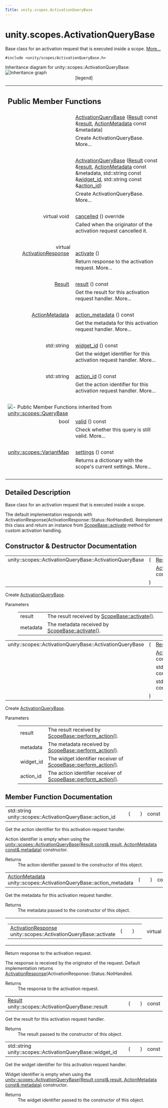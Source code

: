 ```yaml
---
Title: unity.scopes.ActivationQueryBase
---
```


# unity.scopes.ActivationQueryBase

<p>Base class for an activation request that is executed inside a scope.  
<a href="#details">More...</a></p>
<p><code>#include &lt;unity/scopes/ActivationQueryBase.h&gt;</code></p>
Inheritance diagram for unity::scopes::ActivationQueryBase:
<img src="https://developer.ubuntu.com/static/devportal_uploaded/4fa3cf2f-546c-4bfa-a1ad-4868931f8ade-../unity.scopes.ActivationQueryBase/classunity_1_1scopes_1_1_activation_query_base__inherit__graph.png" border="0" usemap="#unity_1_1scopes_1_1_activation_query_base_inherit__map" alt="Inheritance graph"/>
<map name="unity_1_1scopes_1_1_activation_query_base_inherit__map" id="unity_1_1scopes_1_1_activation_query_base_inherit__map">
<area shape="rect" id="node2" href="https://developer.ubuntu.com../classunity_1_1scopes_1_1_query_base.html" title="Abstract server&#45;side base interface for a query that is executed inside a scope. " alt="" coords="5,5,188,32"/></map>
<center><span class="legend">[legend]</span></center>
<table class="memberdecls">
<tr class="heading"><td colspan="2"><h2 class="groupheader">
Public Member Functions</h2></td></tr>
<tr class="memitem:ae853aab10c2fd7411208a1764b59c439"><td class="memItemLeft" align="right" valign="top">&#160;</td><td class="memItemRight" valign="bottom"><a class="el" href="#ae853aab10c2fd7411208a1764b59c439">ActivationQueryBase</a> (<a class="el" href="unity.scopes.Result.md">Result</a> const &amp;<a class="el" href="#ac23d5b45f73f8ed38139996ef8c27195">result</a>, <a class="el" href="unity.scopes.ActionMetadata.md">ActionMetadata</a> const &amp;metadata)</td></tr>
<tr class="memdesc:ae853aab10c2fd7411208a1764b59c439"><td class="mdescLeft">&#160;</td><td class="mdescRight">Create ActivationQueryBase.  More...<br /></td></tr>
<tr class="separator:ae853aab10c2fd7411208a1764b59c439"><td class="memSeparator" colspan="2">&#160;</td></tr>
<tr class="memitem:a2f4b19b45dac666ab59454abdea73ea1"><td class="memItemLeft" align="right" valign="top">&#160;</td><td class="memItemRight" valign="bottom"><a class="el" href="#a2f4b19b45dac666ab59454abdea73ea1">ActivationQueryBase</a> (<a class="el" href="unity.scopes.Result.md">Result</a> const &amp;<a class="el" href="#ac23d5b45f73f8ed38139996ef8c27195">result</a>, <a class="el" href="unity.scopes.ActionMetadata.md">ActionMetadata</a> const &amp;metadata, std::string const &amp;<a class="el" href="#a95aa7e96b4b0f7b1bc10e2342de02db8">widget_id</a>, std::string const &amp;<a class="el" href="#a0cb38f795f4096a6bc2f40d5c192df6e">action_id</a>)</td></tr>
<tr class="memdesc:a2f4b19b45dac666ab59454abdea73ea1"><td class="mdescLeft">&#160;</td><td class="mdescRight">Create ActivationQueryBase.  More...<br /></td></tr>
<tr class="separator:a2f4b19b45dac666ab59454abdea73ea1"><td class="memSeparator" colspan="2">&#160;</td></tr>
<tr class="memitem:af9b8e83ac6716db51aba942aca9cc6be"><td class="memItemLeft" align="right" valign="top">
virtual void&#160;</td><td class="memItemRight" valign="bottom"><a class="el" href="#af9b8e83ac6716db51aba942aca9cc6be">cancelled</a> () override</td></tr>
<tr class="memdesc:af9b8e83ac6716db51aba942aca9cc6be"><td class="mdescLeft">&#160;</td><td class="mdescRight">Called when the originator of the activation request cancelled it. <br /></td></tr>
<tr class="separator:af9b8e83ac6716db51aba942aca9cc6be"><td class="memSeparator" colspan="2">&#160;</td></tr>
<tr class="memitem:a61ed49d8bc56e677ff2eb1f30e6a6b6b"><td class="memItemLeft" align="right" valign="top">virtual <a class="el" href="unity.scopes.ActivationResponse.md">ActivationResponse</a>&#160;</td><td class="memItemRight" valign="bottom"><a class="el" href="#a61ed49d8bc56e677ff2eb1f30e6a6b6b">activate</a> ()</td></tr>
<tr class="memdesc:a61ed49d8bc56e677ff2eb1f30e6a6b6b"><td class="mdescLeft">&#160;</td><td class="mdescRight">Return response to the activation request.  More...<br /></td></tr>
<tr class="separator:a61ed49d8bc56e677ff2eb1f30e6a6b6b"><td class="memSeparator" colspan="2">&#160;</td></tr>
<tr class="memitem:ac23d5b45f73f8ed38139996ef8c27195"><td class="memItemLeft" align="right" valign="top"><a class="el" href="unity.scopes.Result.md">Result</a>&#160;</td><td class="memItemRight" valign="bottom"><a class="el" href="#ac23d5b45f73f8ed38139996ef8c27195">result</a> () const </td></tr>
<tr class="memdesc:ac23d5b45f73f8ed38139996ef8c27195"><td class="mdescLeft">&#160;</td><td class="mdescRight">Get the result for this activation request handler.  More...<br /></td></tr>
<tr class="separator:ac23d5b45f73f8ed38139996ef8c27195"><td class="memSeparator" colspan="2">&#160;</td></tr>
<tr class="memitem:ae215e7780c87d835893eb0df70f09d3b"><td class="memItemLeft" align="right" valign="top"><a class="el" href="unity.scopes.ActionMetadata.md">ActionMetadata</a>&#160;</td><td class="memItemRight" valign="bottom"><a class="el" href="#ae215e7780c87d835893eb0df70f09d3b">action_metadata</a> () const </td></tr>
<tr class="memdesc:ae215e7780c87d835893eb0df70f09d3b"><td class="mdescLeft">&#160;</td><td class="mdescRight">Get the metadata for this activation request handler.  More...<br /></td></tr>
<tr class="separator:ae215e7780c87d835893eb0df70f09d3b"><td class="memSeparator" colspan="2">&#160;</td></tr>
<tr class="memitem:a95aa7e96b4b0f7b1bc10e2342de02db8"><td class="memItemLeft" align="right" valign="top">std::string&#160;</td><td class="memItemRight" valign="bottom"><a class="el" href="#a95aa7e96b4b0f7b1bc10e2342de02db8">widget_id</a> () const </td></tr>
<tr class="memdesc:a95aa7e96b4b0f7b1bc10e2342de02db8"><td class="mdescLeft">&#160;</td><td class="mdescRight">Get the widget identifier for this activation request handler.  More...<br /></td></tr>
<tr class="separator:a95aa7e96b4b0f7b1bc10e2342de02db8"><td class="memSeparator" colspan="2">&#160;</td></tr>
<tr class="memitem:a0cb38f795f4096a6bc2f40d5c192df6e"><td class="memItemLeft" align="right" valign="top">std::string&#160;</td><td class="memItemRight" valign="bottom"><a class="el" href="#a0cb38f795f4096a6bc2f40d5c192df6e">action_id</a> () const </td></tr>
<tr class="memdesc:a0cb38f795f4096a6bc2f40d5c192df6e"><td class="mdescLeft">&#160;</td><td class="mdescRight">Get the action identifier for this activation request handler.  More...<br /></td></tr>
<tr class="separator:a0cb38f795f4096a6bc2f40d5c192df6e"><td class="memSeparator" colspan="2">&#160;</td></tr>
<tr class="inherit_header pub_methods_classunity_1_1scopes_1_1_query_base"><td colspan="2" onclick="javascript:toggleInherit('pub_methods_classunity_1_1scopes_1_1_query_base')"><img src="https://developer.ubuntu.com/static/devportal_uploaded/1190c6cf-ba42-4d85-9a3c-8123c7ebfb65-../unity.scopes.ActivationQueryBase/closed.png" alt="-"/>&#160;Public Member Functions inherited from <a class="el" href="unity.scopes.QueryBase.md">unity::scopes::QueryBase</a></td></tr>
<tr class="memitem:a095e61eabe2042eeea5c4df1a444d7d4 inherit pub_methods_classunity_1_1scopes_1_1_query_base"><td class="memItemLeft" align="right" valign="top">bool&#160;</td><td class="memItemRight" valign="bottom"><a class="el" href="unity.scopes.QueryBase.md#a095e61eabe2042eeea5c4df1a444d7d4">valid</a> () const </td></tr>
<tr class="memdesc:a095e61eabe2042eeea5c4df1a444d7d4 inherit pub_methods_classunity_1_1scopes_1_1_query_base"><td class="mdescLeft">&#160;</td><td class="mdescRight">Check whether this query is still valid.  More...<br /></td></tr>
<tr class="separator:a095e61eabe2042eeea5c4df1a444d7d4 inherit pub_methods_classunity_1_1scopes_1_1_query_base"><td class="memSeparator" colspan="2">&#160;</td></tr>
<tr class="memitem:ab6a25ba587387a7f490b8b5a081e9ed6 inherit pub_methods_classunity_1_1scopes_1_1_query_base"><td class="memItemLeft" align="right" valign="top"><a class="el" href="unity.scopes.md#ad5d8ccfa11a327fca6f3e4cee11f4c10">unity::scopes::VariantMap</a>&#160;</td><td class="memItemRight" valign="bottom"><a class="el" href="unity.scopes.QueryBase.md#ab6a25ba587387a7f490b8b5a081e9ed6">settings</a> () const </td></tr>
<tr class="memdesc:ab6a25ba587387a7f490b8b5a081e9ed6 inherit pub_methods_classunity_1_1scopes_1_1_query_base"><td class="mdescLeft">&#160;</td><td class="mdescRight">Returns a dictionary with the scope's current settings.  More...<br /></td></tr>
<tr class="separator:ab6a25ba587387a7f490b8b5a081e9ed6 inherit pub_methods_classunity_1_1scopes_1_1_query_base"><td class="memSeparator" colspan="2">&#160;</td></tr>
</table>
<a name="details" id="details"></a><h2 class="groupheader">Detailed Description</h2>
<p>Base class for an activation request that is executed inside a scope. </p>
<p>The default implementation responds with ActivationResponse(ActivationResponse::Status::NotHandled). Reimplement this class and return an instance from <a class="el" href="unity.scopes.ScopeBase.md#a49a0b9ada0eeb4c71e6a2181c3d8c9e7" title="Called by the scopes run time when a scope needs to respond to a result activation request...">ScopeBase::activate</a> method for custom activation handling. </p>
<h2 class="groupheader">Constructor &amp; Destructor Documentation</h2>
<table class="memname">
<tr>
<td class="memname">unity::scopes::ActivationQueryBase::ActivationQueryBase </td>
<td>(</td>
<td class="paramtype"><a class="el" href="unity.scopes.Result.md">Result</a> const &amp;&#160;</td>
<td class="paramname"><em>result</em>, </td>
</tr>
<tr>
<td class="paramkey"></td>
<td></td>
<td class="paramtype"><a class="el" href="unity.scopes.ActionMetadata.md">ActionMetadata</a> const &amp;&#160;</td>
<td class="paramname"><em>metadata</em>&#160;</td>
</tr>
<tr>
<td></td>
<td>)</td>
<td></td><td></td>
</tr>
</table>
<p>Create <a class="el" href="index.html" title="Base class for an activation request that is executed inside a scope. ">ActivationQueryBase</a>. </p>
<dl class="params"><dt>Parameters</dt><dd>
<table class="params">
<tr><td class="paramname">result</td><td>The result received by <a class="el" href="unity.scopes.ScopeBase.md#a49a0b9ada0eeb4c71e6a2181c3d8c9e7" title="Called by the scopes run time when a scope needs to respond to a result activation request...">ScopeBase::activate()</a>. </td></tr>
<tr><td class="paramname">metadata</td><td>The metadata received by <a class="el" href="unity.scopes.ScopeBase.md#a49a0b9ada0eeb4c71e6a2181c3d8c9e7" title="Called by the scopes run time when a scope needs to respond to a result activation request...">ScopeBase::activate()</a>. </td></tr>
</table>
</dd>
</dl>
<table class="memname">
<tr>
<td class="memname">unity::scopes::ActivationQueryBase::ActivationQueryBase </td>
<td>(</td>
<td class="paramtype"><a class="el" href="unity.scopes.Result.md">Result</a> const &amp;&#160;</td>
<td class="paramname"><em>result</em>, </td>
</tr>
<tr>
<td class="paramkey"></td>
<td></td>
<td class="paramtype"><a class="el" href="unity.scopes.ActionMetadata.md">ActionMetadata</a> const &amp;&#160;</td>
<td class="paramname"><em>metadata</em>, </td>
</tr>
<tr>
<td class="paramkey"></td>
<td></td>
<td class="paramtype">std::string const &amp;&#160;</td>
<td class="paramname"><em>widget_id</em>, </td>
</tr>
<tr>
<td class="paramkey"></td>
<td></td>
<td class="paramtype">std::string const &amp;&#160;</td>
<td class="paramname"><em>action_id</em>&#160;</td>
</tr>
<tr>
<td></td>
<td>)</td>
<td></td><td></td>
</tr>
</table>
<p>Create <a class="el" href="index.html" title="Base class for an activation request that is executed inside a scope. ">ActivationQueryBase</a>. </p>
<dl class="params"><dt>Parameters</dt><dd>
<table class="params">
<tr><td class="paramname">result</td><td>The result received by <a class="el" href="unity.scopes.ScopeBase.md#a2f4d476fa790349c9a7de52be3232d11" title="Invoked when a scope is requested to handle a preview action. ">ScopeBase::perform_action()</a>. </td></tr>
<tr><td class="paramname">metadata</td><td>The metadata received by <a class="el" href="unity.scopes.ScopeBase.md#a2f4d476fa790349c9a7de52be3232d11" title="Invoked when a scope is requested to handle a preview action. ">ScopeBase::perform_action()</a>. </td></tr>
<tr><td class="paramname">widget_id</td><td>The widget identifier receiver of <a class="el" href="unity.scopes.ScopeBase.md#a2f4d476fa790349c9a7de52be3232d11" title="Invoked when a scope is requested to handle a preview action. ">ScopeBase::perform_action()</a>. </td></tr>
<tr><td class="paramname">action_id</td><td>The action identifier receiver of <a class="el" href="unity.scopes.ScopeBase.md#a2f4d476fa790349c9a7de52be3232d11" title="Invoked when a scope is requested to handle a preview action. ">ScopeBase::perform_action()</a>. </td></tr>
</table>
</dd>
</dl>
<h2 class="groupheader">Member Function Documentation</h2>
<table class="memname">
<tr>
<td class="memname">std::string unity::scopes::ActivationQueryBase::action_id </td>
<td>(</td>
<td class="paramname"></td><td>)</td>
<td> const</td>
</tr>
</table>
<p>Get the action identifier for this activation request handler. </p>
<p>Action identifier is empty when using the <a class="el" href="index.html" title="Base class for an activation request that is executed inside a scope. ">unity::scopes::ActivationQueryBase(Result const&amp; result, ActionMetadata const&amp; metadata)</a> constructor.</p>
<dl class="section return"><dt>Returns</dt><dd>The action identifier passed to the constructor of this object. </dd></dl>
<table class="memname">
<tr>
<td class="memname"><a class="el" href="unity.scopes.ActionMetadata.md">ActionMetadata</a> unity::scopes::ActivationQueryBase::action_metadata </td>
<td>(</td>
<td class="paramname"></td><td>)</td>
<td> const</td>
</tr>
</table>
<p>Get the metadata for this activation request handler. </p>
<dl class="section return"><dt>Returns</dt><dd>The metadata passed to the constructor of this object. </dd></dl>
<table class="mlabels">
<tr>
<td class="mlabels-left">
<table class="memname">
<tr>
<td class="memname"><a class="el" href="unity.scopes.ActivationResponse.md">ActivationResponse</a> unity::scopes::ActivationQueryBase::activate </td>
<td>(</td>
<td class="paramname"></td><td>)</td>
<td></td>
</tr>
</table>
</td>
<td class="mlabels-right">
<span class="mlabels"><span class="mlabel">virtual</span></span>  </td>
</tr>
</table>
<p>Return response to the activation request. </p>
<p>The response is received by the originator of the request. Default implementation returns <a class="el" href="unity.scopes.ActivationResponse.md" title="Response to a result activation. ">ActivationResponse</a>(ActivationResponse::Status::NotHandled. </p><dl class="section return"><dt>Returns</dt><dd>The response to the activation request. </dd></dl>
<table class="memname">
<tr>
<td class="memname"><a class="el" href="unity.scopes.Result.md">Result</a> unity::scopes::ActivationQueryBase::result </td>
<td>(</td>
<td class="paramname"></td><td>)</td>
<td> const</td>
</tr>
</table>
<p>Get the result for this activation request handler. </p>
<dl class="section return"><dt>Returns</dt><dd>The result passed to the constructor of this object. </dd></dl>
<table class="memname">
<tr>
<td class="memname">std::string unity::scopes::ActivationQueryBase::widget_id </td>
<td>(</td>
<td class="paramname"></td><td>)</td>
<td> const</td>
</tr>
</table>
<p>Get the widget identifier for this activation request handler. </p>
<p>Widget identifier is empty when using the <a class="el" href="index.html" title="Base class for an activation request that is executed inside a scope. ">unity::scopes::ActivationQueryBase(Result const&amp; result, ActionMetadata const&amp; metadata)</a> constructor.</p>
<dl class="section return"><dt>Returns</dt><dd>The widget identifier passed to the constructor of this object. </dd></dl>
